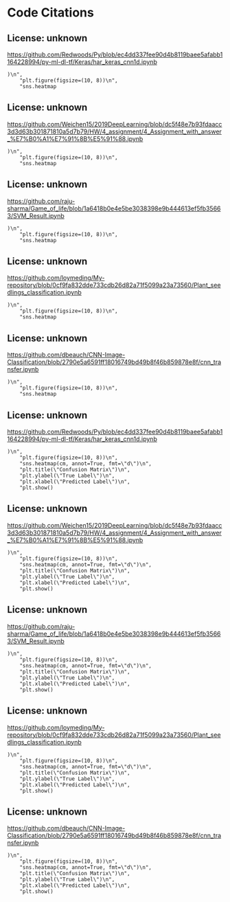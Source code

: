 # Code Citations

## License: unknown
https://github.com/Redwoods/Py/blob/ec4dd337fee90d4b8119baee5afabb1164228994/py-ml-dl-tf/Keras/har_keras_cnn1d.ipynb

```
)\n",
    "plt.figure(figsize=(10, 8))\n",
    "sns.heatmap
```


## License: unknown
https://github.com/Weichen15/2019DeepLearning/blob/dc5f48e7b93fdaacc3d3d63b301871810a5d7b79/HW/4_assignment/4_Assignment_with_answer_%E7%B0%A1%E7%91%8B%E5%91%88.ipynb

```
)\n",
    "plt.figure(figsize=(10, 8))\n",
    "sns.heatmap
```


## License: unknown
https://github.com/raju-sharma/Game_of_life/blob/1a6418b0e4e5be3038398e9b444613ef5fb35663/SVM_Result.ipynb

```
)\n",
    "plt.figure(figsize=(10, 8))\n",
    "sns.heatmap
```


## License: unknown
https://github.com/loymeding/My-repository/blob/0cf9fa832dde733cdb26d82a71f5099a23a73560/Plant_seedlings_classification.ipynb

```
)\n",
    "plt.figure(figsize=(10, 8))\n",
    "sns.heatmap
```


## License: unknown
https://github.com/dbeauch/CNN-Image-Classification/blob/2790e5a6591ff18016749bd49b8f46b859878e8f/cnn_transfer.ipynb

```
)\n",
    "plt.figure(figsize=(10, 8))\n",
    "sns.heatmap
```


## License: unknown
https://github.com/Redwoods/Py/blob/ec4dd337fee90d4b8119baee5afabb1164228994/py-ml-dl-tf/Keras/har_keras_cnn1d.ipynb

```
)\n",
    "plt.figure(figsize=(10, 8))\n",
    "sns.heatmap(cm, annot=True, fmt=\"d\")\n",
    "plt.title(\"Confusion Matrix\")\n",
    "plt.ylabel(\"True Label\")\n",
    "plt.xlabel(\"Predicted Label\")\n",
    "plt.show()
```


## License: unknown
https://github.com/Weichen15/2019DeepLearning/blob/dc5f48e7b93fdaacc3d3d63b301871810a5d7b79/HW/4_assignment/4_Assignment_with_answer_%E7%B0%A1%E7%91%8B%E5%91%88.ipynb

```
)\n",
    "plt.figure(figsize=(10, 8))\n",
    "sns.heatmap(cm, annot=True, fmt=\"d\")\n",
    "plt.title(\"Confusion Matrix\")\n",
    "plt.ylabel(\"True Label\")\n",
    "plt.xlabel(\"Predicted Label\")\n",
    "plt.show()
```


## License: unknown
https://github.com/raju-sharma/Game_of_life/blob/1a6418b0e4e5be3038398e9b444613ef5fb35663/SVM_Result.ipynb

```
)\n",
    "plt.figure(figsize=(10, 8))\n",
    "sns.heatmap(cm, annot=True, fmt=\"d\")\n",
    "plt.title(\"Confusion Matrix\")\n",
    "plt.ylabel(\"True Label\")\n",
    "plt.xlabel(\"Predicted Label\")\n",
    "plt.show()
```


## License: unknown
https://github.com/loymeding/My-repository/blob/0cf9fa832dde733cdb26d82a71f5099a23a73560/Plant_seedlings_classification.ipynb

```
)\n",
    "plt.figure(figsize=(10, 8))\n",
    "sns.heatmap(cm, annot=True, fmt=\"d\")\n",
    "plt.title(\"Confusion Matrix\")\n",
    "plt.ylabel(\"True Label\")\n",
    "plt.xlabel(\"Predicted Label\")\n",
    "plt.show()
```


## License: unknown
https://github.com/dbeauch/CNN-Image-Classification/blob/2790e5a6591ff18016749bd49b8f46b859878e8f/cnn_transfer.ipynb

```
)\n",
    "plt.figure(figsize=(10, 8))\n",
    "sns.heatmap(cm, annot=True, fmt=\"d\")\n",
    "plt.title(\"Confusion Matrix\")\n",
    "plt.ylabel(\"True Label\")\n",
    "plt.xlabel(\"Predicted Label\")\n",
    "plt.show()
```

